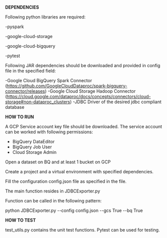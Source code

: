 **DEPENDENCIES**

Following python libraries are required:

-pyspark

-google-cloud-storage

-google-cloud-bigquery

-pytest

Following JAR dependencies should be downloaded and provided in config file in the specified field:

-Google Cloud BigQuery Spark Connector (https://github.com/GoogleCloudDataproc/spark-bigquery-connector/releases)
-Google Cloud Storage Hadoop Connector (https://cloud.google.com/dataproc/docs/concepts/connectors/cloud-storage#non-dataproc_clusters)
-JDBC Driver of the desired jdbc compliant database

**HOW TO RUN**

A GCP Service account key file should be downloaded. The service account can be worked with following permissions:

- BigQuery DataEditor
- BigQuery Job User
- Cloud Storage Admin

Open a dataset on BQ and at least 1 bucket on GCP 

Create a project and a virtual environment with specified dependencies.

Fill the configuration config.json file as specified in the file.

The main function resides in JDBCExporter.py

Function can be called in the following pattern:

python JDBCExporter.py --config config.json --gcs True --bq True


**HOW TO TEST**

test_utils.py contains the unit test functions. Pytest can be used for testing.